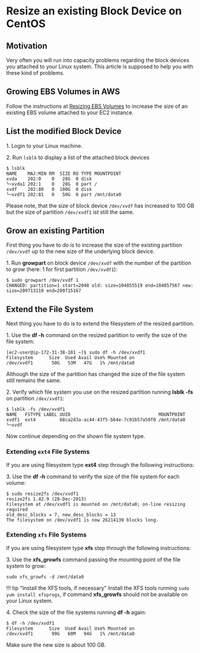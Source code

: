 # Resize an existing Block Device on CentOS

## Motivation 

Very often you will run into capacity problems regarding the block devices you attached to your Linux system.
This article is supposed to help you with these kind of problems.

## Growing EBS Volumes in AWS

Follow the instructions at [Resizing EBS Volumes](../aws/ebs/ebs_resize_volume.md) to increase the size of an existing 
EBS volume attached to your EC2 instance.

## List the modified Block Device 

1\. Login to your Linux machine.

2\. Run `lsblk` to display a list of the attached block devices

```shell
$ lsblk
NAME    MAJ:MIN RM  SIZE RO TYPE MOUNTPOINT
xvda    202:0    0   28G  0 disk
└─xvda1 202:1    0   28G  0 part /
xvdf    202:80   0  100G  0 disk
└─xvdf1 202:81   0   50G  0 part /mnt/data0
```

Please note, that the size of block device `/dev/xvdf` has increased to 100 GB but the size of partition `/dev/xvdf1` ist still the same.

## Grow an existing Partition  

First thing you have to do is to increase the size of the existing partition `/dev/xvdf` up to the new size of the underlying block device.

1\. Run __growpart__ on block device `/dev/xvdf` with the number of the partition to grow (here: 1 for first partition `/dev/xvdf1`):
 
```shell
$ sudo growpart /dev/xvdf 1
CHANGED: partition=1 start=2048 old: size=104855519 end=104857567 new: size=209713119 end=209715167
``` 

## Extend the File System

Next thing you have to do is to extend the filesystem of the resized partition.

1\. Use the __df -h__ command on the resized partition to verify the size of the file system: 

```shell
[ec2-user@ip-172-31-38-101 ~]$ sudo df -h /dev/xvdf1
Filesystem      Size  Used Avail Use% Mounted on
/dev/xvdf1       50G   53M   47G   1% /mnt/data0
```

Although the size of the partition has changed the size of the file system still remains the same.

2\. Verify which file system you use on the resized partition running __lsblk -fs__ on partition `/dev/xvdf1`:

```shell
$ lsblk -fs /dev/xvdf1
NAME   FSTYPE LABEL UUID                                 MOUNTPOINT
xvdf1  ext4         68ca2d3a-ac44-43f5-b64e-7c91b57a50f0 /mnt/data0
└─xvdf
```

Now continue depending on the shown file system type.

### Extending `ext4` File Systems

If you are using filesystem type __ext4__ step through the following instructions:

3\. Use the __df -h__ command to verify the size of the file system for each volume: 

```shell
$ sudo resize2fs /dev/xvdf1
resize2fs 1.42.9 (28-Dec-2013)
Filesystem at /dev/xvdf1 is mounted on /mnt/data0; on-line resizing required
old_desc_blocks = 7, new_desc_blocks = 13
The filesystem on /dev/xvdf1 is now 26214139 blocks long.
``` 

### Extending `xfs` File Systems

If you are using filesystem type __xfs__ step through the following instructions:

3\. Use the __xfs_growfs__ command passing the mounting point of the file system to grow: 

```shell
sudo xfs_growfs -d /mnt/data0
``` 

!!! tip "Install the XFS tools, if necessary"
    Install the XFS tools running `sudo yum install xfsprogs`, if command __xfs_growfs__ should not be
    available on your Linux system.


4\. Check the size of the file systems running __df -h__ again:

```shell
$ df -h /dev/xvdf1
Filesystem      Size  Used Avail Use% Mounted on
/dev/xvdf1       99G   60M   94G   1% /mnt/data0
``` 

Make sure the new size is about 100 GB.